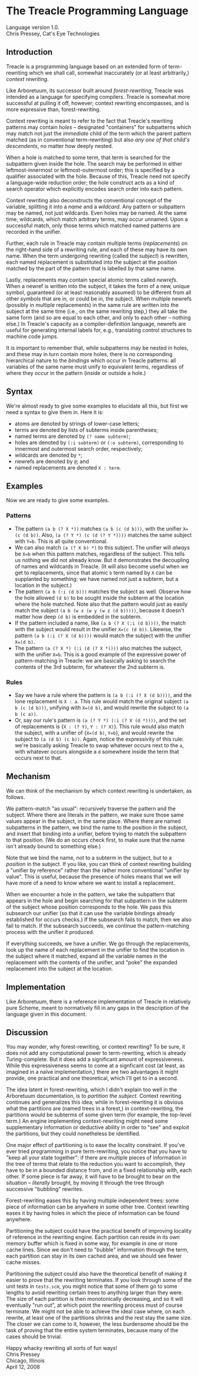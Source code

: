 The Treacle Programming Language
================================

Language version 1.0.  
Chris Pressey, Cat's Eye Technologies

Introduction
------------

Treacle is a programming language based on an extended form of
term-rewriting which we shall call, somewhat inaccurately (or at least
arbitrarily,) _context rewriting_.

Like Arboretuum, its successor built around _forest-rewriting_, Treacle
was intended as a language for specifying compilers. Treacle is somewhat
more successful at pulling it off, however; context rewriting
encompasses, and is more expressive than, forest-rewriting.

Context rewriting is meant to refer to the fact that Treacle's rewriting
patterns may contain _holes_ – designated "containers" for subpatterns
which may match not just the *immediate* child of the term which the
parent pattern matched (as in conventional term-rewriting) but also *any
one of that child's descendents*, no matter how deeply nested.

When a hole is matched to some term, that term is searched for the
subpattern given inside the hole. The search may be performed in either
leftmost-innermost or leftmost-outermost order; this is specified by a
qualifier associated with the hole. Because of this, Treacle need not
specify a language-wide reduction order; the hole construct acts as a
kind of search operator which explicitly encodes search order into each
pattern.

Context rewriting also deconstructs the conventional concept of the
variable, splitting it into a _name_ and a _wildcard_. Any pattern or
subpattern may be named, not just wildcards. Even holes may be named. At
the same time, wildcards, which match arbitrary terms, may occur
unnamed. Upon a successful match, only those terms which matched named
patterns are recorded in the unifier.

Further, each rule in Treacle may contain multiple terms (_replacements_)
on the right-hand side of a rewriting rule, and each of these may have
its own name. When the term undergoing rewriting (called the _subject_) is
rewritten, each named replacement is substituted into the subject at the
position matched by the part of the pattern that is labelled by that
same name.

Lastly, replacements may contain special atomic terms called _newrefs_.
When a newref is written into the subject, it takes the form of a new,
unique symbol, guaranteed (or at least reasonably assumed) to be
different from all other symbols that are in, or could be in, the
subject. When multiple newrefs (possibly in multiple replacements) in
the same rule are written into the subject at the same time (i.e., on
the same rewriting step,) they all take the same form (and so are equal
to each other, and only to each other – nothing else.) In Treacle's
capacity as a compiler-definition language, newrefs are useful for
generating internal labels for, e.g., translating control structures to
machine code jumps.

It is important to remember that, while subpatterns may be nested in
holes, and these may in turn contain more holes, there is no
corresponding hierarchical nature to the *bindings* which occur in
Treacle patterns: all variables of the same name must unify to
equivalent terms, regardless of where they occur in the pattern (inside
or outside a hole.)

Syntax
------

We're almost ready to give some examples to elucidate all this, but
first we need a syntax to give them in. Here it is:

-   atoms are denoted by strings of lower-case letters;
-   terms are denoted by lists of subterms inside parentheses;
-   named terms are denoted by `(? name subterm)`;
-   holes are denoted by `(:i subterm)` or `(:o subterm)`, corresponding
    to innermost and outermost search order, respectively;
-   wildcards are denoted by `*`;
-   newrefs are denoted by `@`; and
-   named replacements are denoted `X : term`.

Examples
--------

Now we are ready to give some examples.

### Patterns ###

-   The pattern `(a b (? X *))` matches `(a b (c (d b)))`, with the
    unifier `X=(c (d b))`. Also, `(a (? Y *) (c (d (? Y *))))` matches
    the same subject with `Y=b`. This is all quite conventional.
-   We can also match `(a (? X b) *)` to this subject. The unifier will
    *always* be `X=b` when this pattern matches, regardless of the
    subject. This tells us nothing we did not already know. But it
    demonstrates the decoupling of names and wildcards in Treacle. (It
    will also become useful when we get to replacements, since that
    atomic `b` term named by `X` can be supplanted by something: we have
    named not just a subterm, but a location in the subject.)
-   The pattern `(a b (:i (d b)))` matches the subject as well. Observe
    how the hole allowed `(d b)` to be sought inside the subterm at the
    location where the hole matched. Note also that the pattern would
    just as easily match the subject `(a b (w x (w y (w z (d b)))))`,
    because it doesn't matter how deep `(d b)` is embedded in the
    subterm.
-   If the pattern included a name, like `(a b (? X (:i (d b))))`, the
    match with the subject would result in the unifier `X=(c (d b))`.
    Likewise, the pattern `(a b (:i (? X (d b))))` would match the
    subject with the unifier `X=(d b)`.
-   The pattern `(a (? X *) (:i (d (? X *))))` also matches the subject,
    with the unifier `X=b`. This is a good example of the expressive
    power of pattern-matching in Treacle: we are basically asking to
    search the contents of the 3rd subterm, for whatever the 2nd subterm
    is.

### Rules ###

-   Say we have a rule where the pattern is `(a b (:i (? X (d b))))`,
    and the lone replacement is `X : a`. This rule would match the
    original subject `(a b (c (d b)))`, unifying with `X=(d b)`, and
    would rewrite the subject to `(a b (c a))`.
-   Or, say our rule's pattern is `(a (? Y *) (:i (? X (d *))))`, and
    the set of replacements is {`X : (? Y)`, `Y : (? X)`}. This rule
    would also match the subject, with a unifier of {`X=(d b)`, `Y=b`},
    and would rewrite the subject to `(a (d b) (c b))`. Again, notice
    the expressivity of this rule: we're basically asking Treacle to
    swap whatever occurs next to the `a`, with whatever occurs alongside
    a `d` somewhere inside the term that occurs next to that.

Mechanism
---------

We can think of the mechanism by which context rewriting is undertaken,
as follows.

We pattern-match "as usual": recursively traverse the pattern and the
subject. Where there are literals in the pattern, we make sure those
same values appear in the subject, in the same place. Where there are
named subpatterns in the pattern, we bind the name to the position in
the subject, and insert that binding into a unifier, before trying to
match the subpattern to that position. (We do an occurs check first, to
make sure that the name isn't already bound to something else.)

Note that we bind the name, not to a subterm in the subject, but to a
*position* in the subject. If you like, you can think of context
rewriting building a "unifier by reference" rather than the rather more
conventional "unifier by value". This is useful, because the presence of
holes means that we will have more of a need to know where we want to
install a replacement.

When we encounter a hole in the pattern, we take the subpattern that
appears in the hole and begin searching for that subpattern in the
subterm of the subject whose position corresponds to the hole. We pass
this subsearch our unifier (so that it can use the variable bindings
already established for occurs checks.) If the subsearch fails to match,
then we also fail to match. If the subsearch succeeds, we continue the
pattern-matching process with the unifier it produced.

If everything succeeds, we have a unifier. We go through the
replacements, look up the name of each replacement in the unifier to
find the location in the subject where it matched, expand all the
variable names in the replacement with the contents of the unifier, and
"poke" the expanded replacement into the subject at the location.

Implementation
--------------

Like Arboretuum, there is a reference implementation of Treacle in
relatively pure Scheme, meant to normatively fill in any gaps in the
description of the language given in this document.

Discussion
----------

You may wonder, why forest-rewriting, or context rewriting? To be sure,
it does not add any computational power to term-rewriting, which is
already Turing-complete. But it does add a significant amount of
expressiveness. While this expressiveness seems to come at a signficant
cost (at least, as imagined in a naïve implementation,) there are two
advantages it might provide, one practical and one theoretical, which
I'll get to in a second.

The idea latent in forest-rewriting, which I didn't explain too well in
the Arboretuum documentation, is to *partition the subject*. Context
rewriting continues and generalizes this idea; while in forest-rewriting
it is obvious what the partitions are (named trees in a forest,) in
context-rewriting, the partitions would be subterms of some given term
(for example, the top-level term.) An engine implementing
context-rewriting might need some supplementary information or deductive
ability in order to "see" and exploit the partitions, but they could
nonetheless be identified.

One major effect of partitioning is to ease the locality constraint. If
you've ever tried programming in pure term-rewriting, you notice that
you have to "keep all your state together": if there are multiple pieces
of information in the tree of terms that relate to the reduction you
want to accomplish, they have to be in a bounded distance from, and in a
fixed relationship with, each other. If some piece is far away, it will
have to be brought to bear on the situation – *literally* brought, by
moving it through the tree through successive "bubbling" rewrites.

Forest-rewriting eases this by having multiple independent trees: some
piece of information can be anywhere in some other tree. Context
rewriting eases it by having holes in which the piece of information can
be found anywhere.

Partitioning the subject could have the practical benefit of improving
locality of reference in the rewriting engine. Each partition can reside
in its own memory buffer which is fixed in some way, for example in one
or more cache lines. Since we don't need to "bubble" information through
the term, each partition can stay in its own cached area, and we should
see fewer cache misses.

Partitioning the subject could also have the theoretical benefit of
making it easier to prove that the rewriting terminates. If you look
through some of the unit tests in `tests.scm`, you might notice that
some of them go to some lengths to avoid rewriting certain trees to
anything larger than they were. The size of each partition is then
monotonically decreasing, and so it will eventually "run out", at which
point the rewriting process must of course terminate. We might not be
able to achieve the ideal case where, on each rewrite, at least one of
the partitions shrinks and the rest stay the same size. The closer we
can come to it, however, the less burdensome should be the task of
proving that the entire system terminates, because many of the cases
should be trivial.

Happy whacky rewriting all sorts of fun ways!  
Chris Pressey  
Chicago, Illinois  
April 12, 2008
